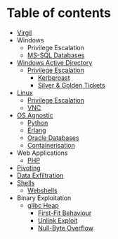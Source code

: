 # Table of contents

* [Virgil](README.md)
* Windows
  * Privilege Escalation
  * [MS-SQL Databases](windows/ms-sql-databases.md)
* [Windows Active Directory](windows-active-directory/README.md)
  * [Privilege Escalation](windows-active-directory/privilege-escalation/README.md)
    * [Kerberoast](windows-active-directory/privilege-escalation/kerberoast.md)
    * [Silver & Golden Tickets](windows-active-directory/privilege-escalation/silver-and-golden-tickets.md)
* [Linux](linux/README.md)
  * [Privilege Escalation](linux/privilege-escalation.md)
  * [VNC](linux/vnc.md)
* [OS Agnostic](os-agnostic/README.md)
  * [Python](os-agnostic/python.md)
  * [Erlang](os-agnostic/erlang.md)
  * [Oracle Databases](os-agnostic/oracle-databases.md)
  * [Containerisation](os-agnostic/containerisation.md)
* Web Applications
  * [PHP](web-applications/php.md)
* [Pivoting](pivoting.md)
* [Data Exfiltration](data-exfiltration.md)
* [Shells](shells/README.md)
  * [Webshells](shells/webshells.md)
* Binary Exploitation
  * [glibc Heap](binary-exploitation/glibc-heap/README.md)
    * [First-Fit Behaviour](binary-exploitation/glibc-heap/first-fit-behaviour.md)
    * [Unlink Exploit](binary-exploitation/glibc-heap/unlink-exploit.md)
    * [Null-Byte Overflow](binary-exploitation/glibc-heap/null-byte-overflow.md)

